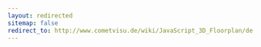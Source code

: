 ```yaml
---
layout: redirected
sitemap: false
redirect_to: http://www.cometvisu.de/wiki/JavaScript_3D_Floorplan/de
---
```


